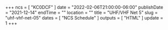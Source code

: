 +++
ncs = [ "KC0DCF" ]
date = "2022-02-06T21:00:00-06:00"
publishDate = "2021-12-14"
endTime = ""
location = ""
title = "UHF/VHF Net 5"
slug = "uhf-vhf-net-05"
dates = [ "NCS Schedule" ]
outputs = [ "HTML" ]
update = 1
+++
